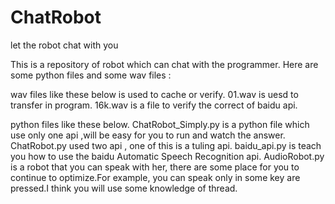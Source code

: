 # ChatRobot
let the robot chat with you

This is a repository of robot which can chat with the programmer.
Here are some python files and some wav files :


wav files like these below is used to cache or verify.
01.wav	is uesd to transfer in program.
16k.wav	is a file to verify the correct of baidu api.


python files like these below.
ChatRobot_Simply.py	is a python file which use only one api ,will be easy for you to run and watch the answer. 
ChatRobot.py used two api , one of this is a tuling api.
baidu_api.py	is teach you how to use the baidu Automatic Speech Recognition api. 
AudioRobot.py	is a robot that you can speak with her, there are some place for you to continue to optimize.For example, you can speak 
only in some key are pressed.I think you will use some knowledge of thread.
 
